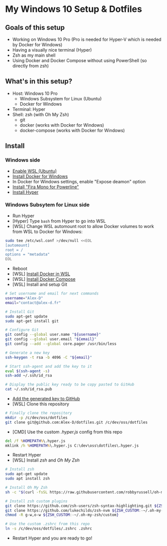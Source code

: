 My Windows 10 Setup & Dotfiles
==============================

Goals of this setup
-------------------

- Working on Windows 10 Pro (Pro is needed for Hyper-V which is needed by Docker for Windows)
- Having a visually nice terminal (Hyper)
- Zsh as my main shell
- Using Docker and Docker Compose without using PowerShell (so directly from zsh)


What's in this setup?
---------------------

- Host: Windows 10 Pro
	- Windows Subsystem for Linux (Ubuntu)
	- Docker for Windows
- Terminal: Hyper
- Shell: zsh (with Oh My Zsh)
	- git
	- docker (works with Docker for Windows)
	- docker-compose (works with Docker for Windows)


Install
-------

### Windows side

- [Enable WSL (Ubuntu)](https://docs.microsoft.com/en-us/windows/wsl/install-win10)
- [Install Docker for Windows](https://hub.docker.com/editions/community/docker-ce-desktop-windows)
- In Docker for Windows settings, enable "Expose deamon" option
- [Install "Fira Mono for Powerline"](https://github.com/powerline/fonts/tree/master/FiraMono)
- [Install Hyper](https://hyper.is/#installation)

### Windows Subsytem for Linux side

- Run Hyper
- [Hyper] Type `bash` from Hyper to go into WSL
- [WSL] Change WSL automount root to allow Docker volumes to work from WSL to Docker for Windows:
```bash
sudo tee /etc/wsl.conf >/dev/null <<EOL
[automount]
root = /
options = "metadata"
EOL
```
- Reboot
- [WSL] [Install Docker in WSL](https://docs.docker.com/install/linux/docker-ce/ubuntu/)
- [WSL] [Install Docker Compose](https://docs.docker.com/compose/install/)
- [WSL] Install and setup Git
```bash
# Set username and email for next commands
username="Alex-D"
email="contact@alex-d.fr"

# Install Git
sudo apt-get update
sudo apt-get install git

# Configure Git
git config --global user.name "${username}"
git config --global user.email "${email}"
git config --add --global core.pager /usr/bin/less

# Generate a new key
ssh-keygen -t rsa -b 4096 -C "${email}"

# Start ssh-agent and add the key to it
eval $(ssh-agent -s)
ssh-add ~/.ssh/id_rsa

# Display the public key ready to be copy pasted to GitHub
cat ~/.ssh/id_rsa.pub
```
- [Add the generated key to GitHub](https://github.com/settings/ssh/new)
- [WSL] Clone this repository
```bash
# Finally clone the repository
mkdir -p /c/dev/oss/dotfiles
git clone git@github.com:Alex-D/dotfiles.git /c/dev/oss/dotfiles
```
- [CMD] Use the custom *.hyper.js* config from this repo
```cmd
del /f %HOMEPATH%\.hyper.js
mklink /h %HOMEPATH%\.hyper.js C:\dev\oss\dotfiles\.hyper.js
```
- Restart Hyper
- [WSL] Install *zsh* and *Oh My Zsh*
```bash
# Install zsh
sudo apt-get update
sudo apt install zsh

# Install Oh My Zsh
sh -c "$(curl -fsSL https://raw.githubusercontent.com/robbyrussell/oh-my-zsh/master/tools/install.sh)"

# Install zsh custom plugins
git clone https://github.com/zsh-users/zsh-syntax-highlighting.git ${ZSH_CUSTOM:-~/.oh-my-zsh/custom}/plugins/zsh-syntax-highlighting
git clone https://github.com/lukechilds/zsh-nvm ${ZSH_CUSTOM:-~/.oh-my-zsh/custom}/plugins/zsh-nvm
chmod -R g-w,o-w ${ZSH_CUSTOM:-~/.oh-my-zsh/custom}

# Use the custom .zshrc from this repo
ln -s /c/dev/oss/dotfiles/.zshrc .zshrc
```
- Restart Hyper and you are ready to go!
